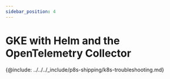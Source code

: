 ```yaml
---
sidebar_position: 4
---
```


# GKE with Helm and the OpenTelemetry Collector

{@include: ../../../_include/p8s-shipping/k8s-troubleshooting.md}

